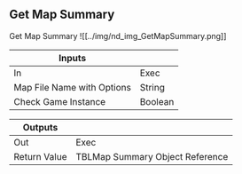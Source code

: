 ## Get Map Summary
Get Map Summary
![[../img/nd_img_GetMapSummary.png]]

|Inputs||
|--|--|
| In | Exec |
| Map File Name with Options | String |
| Check Game Instance | Boolean |

|Outputs||
|--|--|
| Out | Exec |
| Return Value | TBLMap Summary Object Reference |
